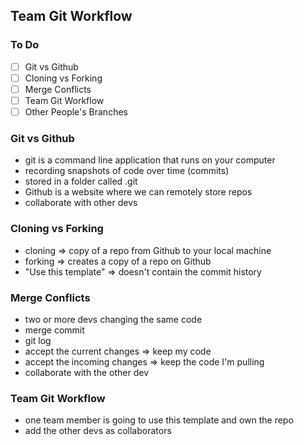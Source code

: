 ## Team Git Workflow

### To Do
- [ ] Git vs Github
- [ ] Cloning vs Forking
- [ ] Merge Conflicts
- [ ] Team Git Workflow
- [ ] Other People's Branches

### Git vs Github
* git is a command line application that runs on your computer
* recording snapshots of code over time (commits)
* stored in a folder called .git
* Github is a website where we can remotely store repos
* collaborate with other devs

### Cloning vs Forking
* cloning => copy of a repo from Github to your local machine
* forking => creates a copy of a repo on Github
* "Use this template" => doesn't contain the commit history

### Merge Conflicts
* two or more devs changing the same code
* merge commit
* git log
* accept the current changes => keep my code
* accept the incoming changes => keep the code I'm pulling
* collaborate with the other dev

### Team Git Workflow
* one team member is going to use this template and own the repo
* add the other devs as collaborators






























